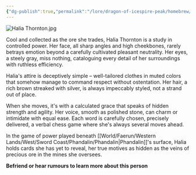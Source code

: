 ```yaml
---
{"dg-publish":true,"permalink":"/lore/dragon-of-icespire-peak/homebrew/npcs/phandalin/halia-thornton/"}
---
```


![Halia Thornton.jpg](/img/user/Images/Characters/npcs/Miner's%20Exchange/Halia%20Thornton.jpg)

Cool and collected as the ore she trades, Halia Thornton is a study in controlled power. Her face, all sharp angles and high cheekbones, rarely betrays emotion beyond a carefully cultivated pleasant neutrality. Her eyes, a steely gray, miss nothing, cataloguing every detail of her surroundings with ruthless efficiency.

Halia's attire is deceptively simple – well-tailored clothes in muted colors that somehow manage to command respect without ostentation. Her hair, a rich brown streaked with silver, is always impeccably styled, not a strand out of place.

When she moves, it's with a calculated grace that speaks of hidden strength and agility. Her voice, smooth as polished stone, can charm or intimidate with equal ease. Each word is carefully chosen, precisely delivered, a verbal chess game where she's always several moves ahead.

In the game of power played beneath [[World/Faerun/Western Lands/West/Sword Coast/Phandalin/Phandalin\|Phandalin]]'s surface, Halia holds cards she has yet to reveal, her true motives as hidden as the veins of precious ore in the mines she oversees.

**Befriend or hear rumours to learn more about this person**